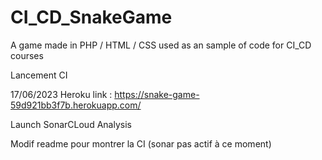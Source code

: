 # CI_CD_SnakeGame
A game made in PHP / HTML / CSS used as an sample of code for CI_CD courses

Lancement CI

17/06/2023 Heroku link : https://snake-game-59d921bb3f7b.herokuapp.com/

Launch SonarCLoud Analysis

Modif readme pour montrer la CI (sonar pas actif à ce moment)
